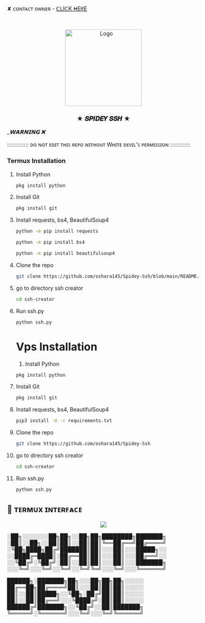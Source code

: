 ✘ ᴄᴏɴᴛᴀᴄᴛ ᴏᴡɴᴇʀ - [ᑕᒪIᑕK ᕼEᖇE](https://t.me/WhiteDevilOp999)

<!-- PROJECT LOGO -->
<br />
<p align="center">
  <a href="https://github.com/OsharaShaveen">
    <img src="https://telegra.ph/file/81126672c2dad75a131c6.jpg" alt="Logo" width="200" height="200">
  </a>

  <h3 align="center">★ 𝑺𝑷𝑰𝑫𝑬𝒀 𝑺𝑺𝑯 ★</h3>
  
  __________________𝗪𝗔𝗥𝗡𝗜𝗡𝗚 ❌_________________
  
  :::::::::::::: ᴅᴏ ɴᴏᴛ ᴇᴅɪᴛ ᴛʜɪꜱ ʀᴇᴘᴏ ᴡɪᴛʜᴏᴜᴛ Wʜɪᴛᴇ ᴅᴇᴠɪʟ'ꜱ ᴘᴇʀᴍɪꜱꜱɪᴏɴ :::::::::::::
  
### Termux Installation
1. Install Python
   ```sh
   pkg install python
   ```
2. Install Git
   ```sh
   pkg install git
   ```
3. Install requests, bs4, BeautifulSoup4
   ```sh
   python -m pip install requests
   ```
   ```sh
   python -m pip install bs4
   ```
   ```sh
   python -m pip install beautifulsoup4
   ```
4. Clone the repo
   ```sh
   git clone https://github.com/oshara145/Spidey-Ssh/blob/main/README.md
   ```
5. go to directory ssh creator
   ```sh
   cd ssh-creator
   ```
6. Run ssh.py
   ```sh
   python ssh.py
   ```
   
   
   
   # Vps Installation 
   1. Install Python
   ```sh
   pkg install python
   ```
2. Install Git
   ```sh
   pkg install git
   ```
3. Install requests, bs4, BeautifulSoup4
   ```sh
   pip3 install -U -r requirements.txt

   ```
  
4. Clone the repo
   ```sh
   git clone https://github.com/oshara145/Spidey-Ssh
   ```
5. go to directory ssh creator
   ```sh
   cd ssh-creator
   ```
6. Run ssh.py
   ```sh
   python ssh.py
   ```
## 🌺 ᴛᴇʀᴍᴜx ɪɴᴛᴇʀꜰᴀᴄᴇ
<p align="center">
  <img src="https://telegra.ph/file/21d9d21af063518326b07.jpg">
</p>

░██╗░░░░░░░██╗██╗░░██╗██╗████████╗███████╗
░██║░░██╗░░██║██║░░██║██║╚══██╔══╝██╔════╝
░╚██╗████╗██╔╝███████║██║░░░██║░░░█████╗░░
░░████╔═████║░██╔══██║██║░░░██║░░░██╔══╝░░
░░╚██╔╝░╚██╔╝░██║░░██║██║░░░██║░░░███████╗
░░░╚═╝░░░╚═╝░░╚═╝░░╚═╝╚═╝░░░╚═╝░░░╚══════╝

██████╗░███████╗██╗░░░██╗██╗██╗░░░░░
██╔══██╗██╔════╝██║░░░██║██║██║░░░░░
██║░░██║█████╗░░╚██╗░██╔╝██║██║░░░░░
██║░░██║██╔══╝░░░╚████╔╝░██║██║░░░░░
██████╔╝███████╗░░╚██╔╝░░██║███████╗
╚═════╝░╚══════╝░░░╚═╝░░░╚═╝╚══════╝
